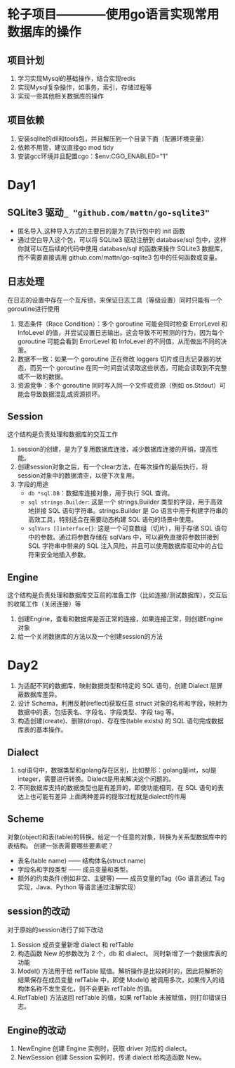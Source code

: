 # 轮子项目————使用go语言实现常用数据库的操作

## 项目计划
1. 学习实现Mysql的基础操作，结合实现redis
2. 实现Mysql复杂操作，如事务，索引，存储过程等
3. 实现一些其他相关数据库的操作

## 项目依赖
1. 安装sqlite的dll和tools包，并且解压到一个目录下面（配置环境变量）
2. 依赖不用管，建议直接go mod tidy
3. 安装gcc环境并且配置cgo：$env:CGO_ENABLED="1"

# Day1
## SQLite3 驱动`_ "github.com/mattn/go-sqlite3"`
- 匿名导入,这种导入方式的主要目的是为了执行包中的 init 函数
- 通过空白导入这个包，可以将 SQLite3 驱动注册到 database/sql 包中，这样你就可以在后续的代码中使用 database/sql 的函数来操作 SQLite3 数据库，而不需要直接调用 github.com/mattn/go-sqlite3 包中的任何函数或变量。

## 日志处理
在日志的设置中存在一个互斥锁，来保证日志工具（等级设置）同时只能有一个goroutine进行使用
1. 竞态条件（Race Condition）：多个 goroutine 可能会同时检查 ErrorLevel 和 InfoLevel 的值，并尝试设置日志输出。这会导致不可预测的行为，因为每个 goroutine 可能会看到 ErrorLevel 和 InfoLevel 的不同值，从而做出不同的决策。
2. 数据不一致：如果一个 goroutine 正在修改 loggers 切片或日志记录器的状态，而另一个 goroutine 在同一时间尝试读取这些状态，可能会读取到不完整或不一致的数据。
3. 资源竞争：多个 goroutine 同时写入同一个文件或资源（例如 os.Stdout）可能会导致数据混乱或资源损坏。

## Session
这个结构是负责处理和数据库的交互工作
1. session的创建，是为了复用数据库连接，减少数据库连接的开销，提高性能。
2. 创建session对象之后，有一个clear方法，在每次操作的最后执行，将session对象中的数据清空，以便下次复用。
3. 字段的用途
    - `db *sql.DB`：数据库连接对象，用于执行 SQL 查询。
    - `sql strings.Builder`: 这是一个 strings.Builder 类型的字段，用于高效地拼接 SQL 语句字符串。strings.Builder 是 Go 语言中用于构建字符串的高效工具，特别适合在需要动态构建 SQL 语句的场景中使用。
    - `sqlVars []interface{}`: 这是一个可变数组（切片），用于存储 SQL 语句中的参数。通过将参数存储在 sqlVars 中，可以避免直接将参数拼接到 SQL 字符串中带来的 SQL 注入风险，并且可以使用数据库驱动中的占位符来安全地插入参数。

## Engine
这个结构是负责处理和数据库交互前的准备工作（比如连接/测试数据库），交互后的收尾工作（关闭连接）等
1. 创建Engine，查看和数据库是否正常的连接，如果连接正常，则创建Engine对象
2. 给一个关闭数据库的方法以及一个创建session的方法

# Day2
1. 为适配不同的数据库，映射数据类型和特定的 SQL 语句，创建 Dialect 层屏蔽数据库差异。
2. 设计 Schema，利用反射(reflect)获取任意 struct 对象的名称和字段，映射为数据中的表，包括表名、字段名、字段类型、字段 tag 等。
3. 构造创建(create)、删除(drop)、存在性(table exists) 的 SQL 语句完成数据库表的基本操作。

## Dialect
1. sql语句中，数据类型和golang存在区别，比如整形：golang是int，sql是integer，需要进行转换。Dialect是用来解决这个问题的。
2. 不同数据库支持的数据类型也是有差异的，即使功能相同，在 SQL 语句的表达上也可能有差异
上面两种差异的提取过程就是dialect的作用
## Scheme
对象(object)和表(table)的转换。给定一个任意的对象，转换为关系型数据库中的表结构。
创建一张表需要哪些要素呢？
- 表名(table name) —— 结构体名(struct name)
- 字段名和字段类型 —— 成员变量和类型。
- 额外的约束条件(例如非空、主键等) —— 成员变量的Tag（Go 语言通过 Tag 实现，Java、Python 等语言通过注解实现）

## session的改动
对于原始的session进行了如下改动
1. Session 成员变量新增 dialect 和 refTable
2. 构造函数 New 的参数改为 2 个，db 和 dialect。
同时新增了一个数据库表的功能
1. Model() 方法用于给 refTable 赋值。解析操作是比较耗时的，因此将解析的结果保存在成员变量 refTable 中，即使 Model() 被调用多次，如果传入的结构体名称不发生变化，则不会更新 refTable 的值。
2. RefTable() 方法返回 refTable 的值，如果 refTable 未被赋值，则打印错误日志。

## Engine的改动
1. NewEngine 创建 Engine 实例时，获取 driver 对应的 dialect。
2. NewSession 创建 Session 实例时，传递 dialect 给构造函数 New。

